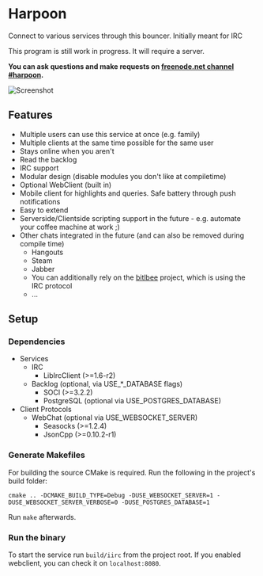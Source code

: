 # Harpoon
Connect to various services through this bouncer. Initially meant for IRC

This program is still work in progress. It will require a server.

**You can ask questions and make requests on [freenode.net channel #harpoon](https://webchat.freenode.net/?channels=harpoon).**

![Screenshot](https://www.0x17.de/proj/harpoonClient4.png)

## Features
 - Multiple users can use this service at once (e.g. family)
 - Multiple clients at the same time possible for the same user
 - Stays online when you aren't
 - Read the backlog
 - IRC support
 - Modular design (disable modules you don't like at compiletime)
 - Optional WebClient (built in)
 - Mobile client for highlights and queries. Safe battery through push notifications
 - Easy to extend
 - Serverside/Clientside scripting support in the future - e.g. automate your coffee machine at work ;)
 - Other chats integrated in the future (and can also be removed during compile time)
   - Hangouts
   - Steam
   - Jabber
   - You can additionally rely on the [bitlbee](https://www.bitlbee.org/) project, which is using the IRC protocol
   - ...

## Setup
### Dependencies
 - Services
   - IRC
     - LibIrcClient (>=1.6-r2)
   - Backlog (optional, via USE_*_DATABASE flags)
     - SOCI (>=3.2.2)
     - PostgreSQL (optional via USE_POSTGRES_DATABASE)
 - Client Protocols
   - WebChat (optional via USE_WEBSOCKET_SERVER)
     - Seasocks (>=1.2.4)
     - JsonCpp (>=0.10.2-r1)

### Generate Makefiles
For building the source CMake is required. Run the following in the project's build folder:
```
cmake .. -DCMAKE_BUILD_TYPE=Debug -DUSE_WEBSOCKET_SERVER=1 -DUSE_WEBSOCKET_SERVER_VERBOSE=0 -DUSE_POSTGRES_DATABASE=1
```
Run ```make``` afterwards.

### Run the binary
To start the service run ```build/iirc``` from the project root. If you enabled
webclient, you can check it on `localhost:8080`.

